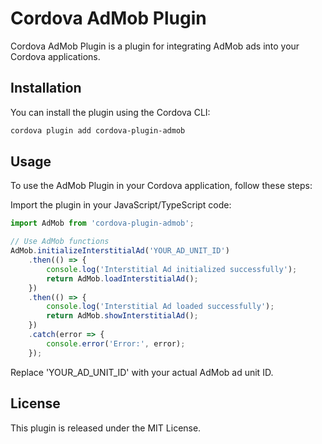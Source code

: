 # Cordova AdMob Plugin

Cordova AdMob Plugin is a plugin for integrating AdMob ads into your Cordova applications.

## Installation

You can install the plugin using the Cordova CLI:

```bash
cordova plugin add cordova-plugin-admob
```

## Usage

To use the AdMob Plugin in your Cordova application, follow these steps:

Import the plugin in your JavaScript/TypeScript code:

```js
import AdMob from 'cordova-plugin-admob';

// Use AdMob functions
AdMob.initializeInterstitialAd('YOUR_AD_UNIT_ID')
    .then(() => {
        console.log('Interstitial Ad initialized successfully');
        return AdMob.loadInterstitialAd();
    })
    .then(() => {
        console.log('Interstitial Ad loaded successfully');
        return AdMob.showInterstitialAd();
    })
    .catch(error => {
        console.error('Error:', error);
    });
```
Replace 'YOUR_AD_UNIT_ID' with your actual AdMob ad unit ID.

## License

This plugin is released under the MIT License.